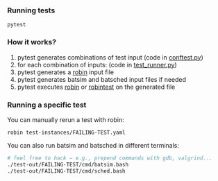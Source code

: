 ### Running tests
```
pytest
```

### How it works?
1. pytest generates combinations of test input (code in [conftest.py])
2. for each combination of inputs: (code in [test_runner.py])
  1. pytest generates a [robin] input file
  2. pytest generates batsim and batsched input files if needed
  3. pytest executes [robin] or [robintest] on the generated file

### Running a specific test
You can manually rerun a test with robin:
```
robin test-instances/FAILING-TEST.yaml
```

You can also run batsim and batsched in different terminals:
``` bash
# feel free to hack — e.g., prepend commands with gdb, valgrind...
./test-out/FAILING-TEST/cmd/batsim.bash
./test-out/FAILING-TEST/cmd/sched.bash
```

[conftest.py]: ./conftest.py
[test_runner.py]: ./test_runner.py
[robin]: https://framagit.org/batsim/batexpe
[robintest]: https://framagit.org/batsim/batexpe
